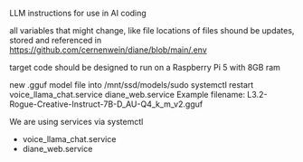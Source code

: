 LLM instructions for use in AI coding

all variables that might change, like file locations of files shound be updates, stored and referenced in https://github.com/cernenwein/diane/blob/main/.env 

target code should be designed to run on a Raspberry Pi 5 with 8GB ram

new .gguf model file into /mnt/ssd/models/sudo systemctl restart voice_llama_chat.service diane_web.service
Example filename: L3.2-Rogue-Creative-Instruct-7B-D_AU-Q4_k_m_v2.gguf

We are using services via systemctl
- voice_llama_chat.service 
- diane_web.service





